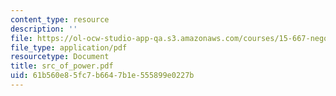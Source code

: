 ```yaml
---
content_type: resource
description: ''
file: https://ol-ocw-studio-app-qa.s3.amazonaws.com/courses/15-667-negotiation-and-conflict-management-spring-2001/61b560e85fc7b6647b1e555899e0227b_src_of_power.pdf
file_type: application/pdf
resourcetype: Document
title: src_of_power.pdf
uid: 61b560e8-5fc7-b664-7b1e-555899e0227b
---
```

